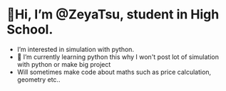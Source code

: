 # 👋Hi, I’m @ZeyaTsu, student in High School.
-  I’m interested in simulation with python.
- 🌱 I’m currently learning python this why I won't post lot of simulation with python or make big project
- Will sometimes make code about maths such as price calculation, geometry etc..
